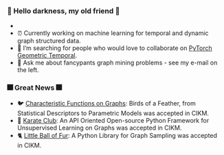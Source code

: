 ### :sparkler: Hello darkness, my old friend :sparkler:
-  
- :alarm_clock: Currently working on machine learning for temporal and dynamic graph structured data.
- :handshake: I’m searching for people who would love to collaborate on [PyTorch Geometric Temporal](https://github.com/benedekrozemberczki/pytorch_geometric_temporal).
- :email: Ask me about fancypants graph mining problems - see my e-mail on the left.

### :fireworks: Great News :fireworks:
- :bird: [Characteristic Functions on Graphs](https://github.com/benedekrozemberczki/FEATHER): Birds of a Feather, from Statistical Descriptors to Parametric Models was accepted in CIKM.
- :japanese_castle: [Karate Club](https://github.com/benedekrozemberczki/karateclub): An API Oriented Open-source Python Framework for Unsupervised Learning on Graphs was accepted in CIKM.
- :cat2: [Little Ball of Fur](https://github.com/benedekrozemberczki/littleballoffur): A Python Library for Graph Sampling was accepted in CIKM.

